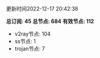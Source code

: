 更新时间2022-12-17 20:42:38

**总订阅: 45**
**总节点: 684**
**有效节点: 112**
- v2ray节点: 104
- ss节点: 1
- trojan节点: 7
